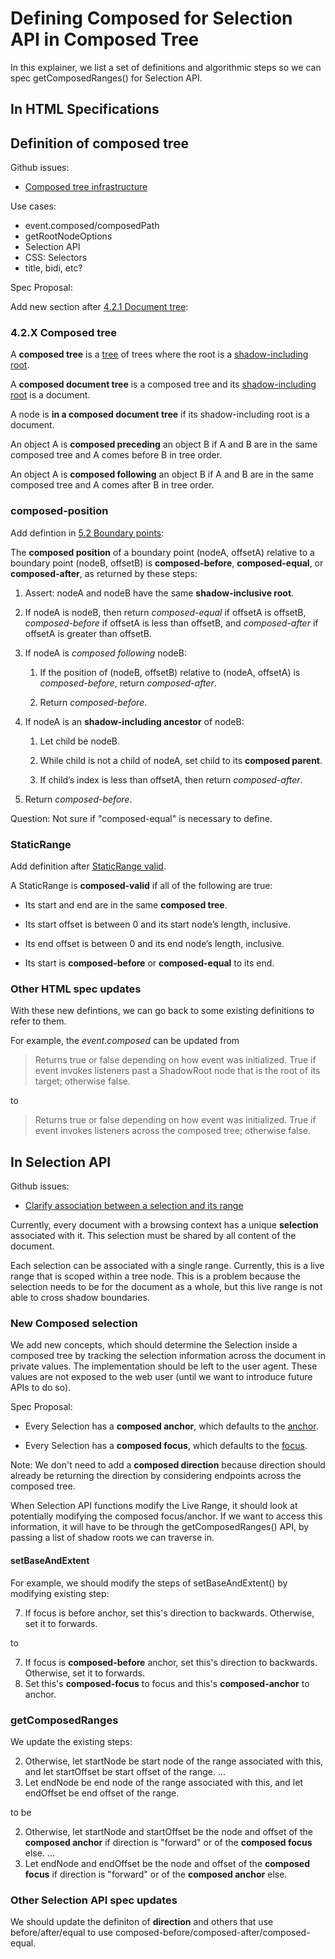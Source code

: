 # Defining Composed for Selection API in Composed Tree

In this explainer, we list a set of definitions and algorithmic steps so we can spec getComposedRanges() for Selection API.

## In HTML Specifications

## Definition of composed tree

Github issues:

- [Composed tree infrastructure](https://github.com/whatwg/dom/issues/725)

Use cases:

- event.composed/composedPath
- getRootNodeOptions
- Selection API
- CSS: Selectors
- title, bidi, etc?

Spec Proposal:

Add new section after [4.2.1 Document tree](https://dom.spec.whatwg.org/#document-trees):

### 4.2.X Composed tree

A **composed tree** is a [tree](https://dom.spec.whatwg.org/#trees) of trees where the root is a [shadow-including root](https://dom.spec.whatwg.org/#concept-shadow-including-root).

A **composed document tree** is a composed tree and its [shadow-including root](https://dom.spec.whatwg.org/#concept-shadow-including-root) is a document.

A node is **in a composed document tree** if its shadow-including root is a document.

An object A is **composed preceding** an object B if A and B are in the same composed tree and A comes before B in tree order.

An object A is **composed following** an object B if A and B are in the same composed tree and A comes after B in tree order.

### composed-position

Add defintion in [5.2 Boundary points](https://dom.spec.whatwg.org/#boundary-points):

The **composed position** of a boundary point (nodeA, offsetA) relative to a boundary point (nodeB, offsetB) is **composed-before**, **composed-equal**, or **composed-after**, as returned by these steps:

1. Assert: nodeA and nodeB have the same **shadow-inclusive root**.

2. If nodeA is nodeB, then return _composed-equal_ if offsetA is offsetB, _composed-before_ if offsetA is less than offsetB, and _composed-after_ if offsetA is greater than offsetB.
3. If nodeA is _composed following_ nodeB:

   1. If the position of (nodeB, offsetB) relative to (nodeA, offsetA) is _composed-before_, return _composed-after_.

   2. Return _composed-before_.

4. If nodeA is an **shadow-including ancestor** of nodeB:

   1. Let child be nodeB.

   2. While child is not a child of nodeA, set child to its **composed parent**.

   3. If child’s index is less than offsetA, then return _composed-after_.

5. Return _composed-before_.

Question: Not sure if "composed-equal" is necessary to define.

### StaticRange

Add definition after [StaticRange valid](https://dom.spec.whatwg.org/#staticrange).

A StaticRange is **composed-valid** if all of the following are true:

- Its start and end are in the same **composed tree**.

- Its start offset is between 0 and its start node’s length, inclusive.

- Its end offset is between 0 and its end node’s length, inclusive.

- Its start is **composed-before** or **composed-equal** to its end.

### Other HTML spec updates

With these new defintions, we can go back to some existing definitions to refer to them.

For example, the _event.composed_ can be updated from

> Returns true or false depending on how event was initialized. True if event invokes listeners past a ShadowRoot node that is the root of its target; otherwise false.

to

> Returns true or false depending on how event was initialized. True if event invokes listeners across the composed tree; otherwise false.

## In Selection API

Github issues:

- [Clarify association between a selection and its range](https://github.com/w3c/selection-api/issues/2)

Currently, every document with a browsing context has a unique **selection** associated with it. This selection must be shared by all content of the document.

Each selection can be associated with a single range. Currently, this is a live range that is scoped within a tree node. This is a problem because the selection needs to be for the document as a whole, but this live range is not able to cross shadow boundaries.

### New Composed selection

We add new concepts, which should determine the Selection inside a composed tree by tracking the selection information across the document in private values. The implementation should be left to the user agent. These values are not exposed to the web user (until we want to introduce future APIs to do so).

Spec Proposal:

- Every Selection has a **composed anchor**, which defaults to the [anchor](https://w3c.github.io/selection-api/#dfn-anchor).

- Every Selection has a **composed focus**, which defaults to the [focus](https://w3c.github.io/selection-api/#dfn-focus).

Note: We don't need to add a **composed direction** because direction should already be returning the direction by considering endpoints across the composed tree.

When Selection API functions modify the Live Range, it should look at potentially modifying the composed focus/anchor.
If we want to access this information, it will have to be through the getComposedRanges() API, by passing a list of shadow roots we can traverse in.

#### setBaseAndExtent

For example, we should modify the steps of setBaseAndExtent() by modifying existing step:

7. If focus is before anchor, set this's direction to backwards. Otherwise, set it to forwards.

to

7. If focus is **composed-before** anchor, set this's direction to backwards. Otherwise, set it to forwards.
8. Set this's **composed-focus** to focus and this's **composed-anchor** to anchor.

### getComposedRanges

We update the existing steps:

2. Otherwise, let startNode be start node of the range associated with this, and let startOffset be start offset of the range.
   ...
3. Let endNode be end node of the range associated with this, and let endOffset be end offset of the range.

to be

2. Otherwise, let startNode and startOffset be the node and offset of the **composed anchor** if direction is "forward" or of the **composed focus** else.
   ...
3. Let endNode and endOffset be the node and offset of the **composed focus** if direction is "forward" or of the **composed anchor** else.

### Other Selection API spec updates

We should update the definiton of **direction** and others that use before/after/equal to use composed-before/composed-after/composed-equal.
